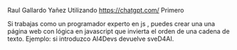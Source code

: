 Raul Gallardo Yañez
Utilizando https://chatgpt.com/
Primero 

Si trabajas como un programador experto en js , puedes crear una una página web con lógica en javascript que invierta el orden de una cadena de texto.
Ejemplo: si introduzco AI4Devs devuelve sveD4AI.


